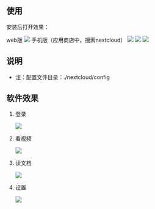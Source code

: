 ## 使用

安装后打开效果：

web版
![](https://i.loli.net/2019/11/26/NwzXVqpMrxlnk62.png)
手机版（应用商店中，搜索nextcloud）
![](https://i.loli.net/2020/01/18/8kAXI2wfuvcSYhZ.png)
![](https://i.loli.net/2020/01/18/PCXeOrvKzfUAuib.png)
![](https://i.loli.net/2020/01/18/zE1nSoTkGqK6MvI.png)

## 说明
- 注：配置文件目录：./nextcloud/config
    
## 软件效果

1. 登录
 
    ![](https://i.loli.net/2019/11/26/VgqutamALdpYKHR.png)

2. 看视频
 
    ![](https://i.loli.net/2019/11/26/QuVIy4WTRNXfSw3.png)

3. 读文档
 
    ![](https://i.loli.net/2019/11/26/85HTGbL4jqy1pvX.png)

4. 设置
 
    ![](https://i.loli.net/2019/11/26/6VIEGNxv84pAaTW.png) 


    





